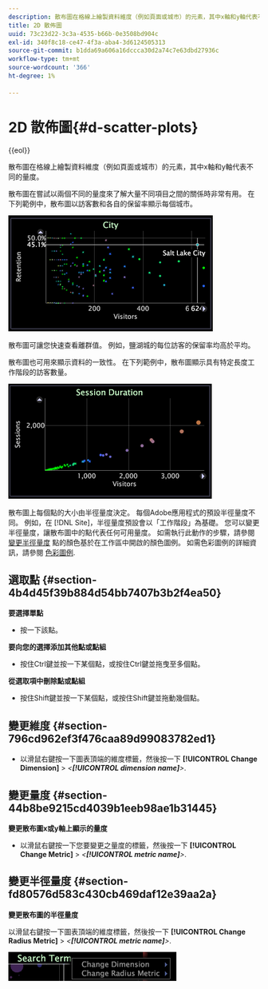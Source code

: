 ```yaml
---
description: 散布圖在格線上繪製資料維度（例如頁面或城市）的元素，其中x軸和y軸代表不同的量度。
title: 2D 散佈圖
uuid: 73c23d22-3c3a-4535-b66b-0e3508bd904c
exl-id: 340f8c18-ce47-4f3a-aba4-3d6124505313
source-git-commit: b1dda69a606a16dccca30d2a74c7e63dbd27936c
workflow-type: tm+mt
source-wordcount: '366'
ht-degree: 1%

---
```


# 2D 散佈圖{#d-scatter-plots}

{{eol}}

散布圖在格線上繪製資料維度（例如頁面或城市）的元素，其中x軸和y軸代表不同的量度。

散布圖在嘗試以兩個不同的量度來了解大量不同項目之間的關係時非常有用。 在下列範例中，散布圖以訪客數和各自的保留率顯示每個城市。

![](assets/vis_ScatterPlot_City.png)

散布圖可讓您快速查看離群值。 例如，鹽湖城的每位訪客的保留率均高於平均。

散布圖也可用來顯示資料的一致性。 在下列範例中，散布圖顯示具有特定長度工作階段的訪客數量。

![](assets/vis_ScatterPlot_SessionDuration.png)

散布圖上每個點的大小由半徑量度決定。 每個Adobe應用程式的預設半徑量度不同。 例如，在 [!DNL Site]，半徑量度預設會以「工作階段」為基礎。 您可以變更半徑量度，讓散布圖中的點代表任何可用量度。 如需執行此動作的步驟，請參閱 [變更半徑量度](../../../home/c-get-started/c-analysis-vis/c-scat-plots.md#section-fd80576d583c430cb469daf12e39aa2a) 點的顏色基於在工作區中開啟的顏色圖例。 如需色彩圖例的詳細資訊，請參閱 [色彩圖例](../../../home/c-get-started/c-analysis-vis/c-legends/c-color-leg.md#concept-f84d51dc0d6547f981d0642fc2d01358).

## 選取點 {#section-4b4d45f39b884d54bb7407b3b2f4ea50}

**要選擇單點**

* 按一下該點。

**要向您的選擇添加其他點或點組**

* 按住Ctrl鍵並按一下某個點，或按住Ctrl鍵並拖曳至多個點。

**從選取項中刪除點或點組**

* 按住Shift鍵並按一下某個點，或按住Shift鍵並拖動幾個點。

## 變更維度 {#section-796cd962ef3f476caa89d99083782ed1}

* 以滑鼠右鍵按一下圖表頂端的維度標籤，然後按一下 **[!UICONTROL Change Dimension]** > *&lt;**[!UICONTROL dimension name]**>*.

## 變更量度 {#section-44b8be9215cd4039b1eeb98ae1b31445}

**變更散布圖x或y軸上顯示的量度**

* 以滑鼠右鍵按一下您要變更之量度的標籤，然後按一下 **[!UICONTROL Change Metric]** > *&lt;**[!UICONTROL metric name]**>*.

## 變更半徑量度 {#section-fd80576d583c430cb469daf12e39aa2a}

**變更散布圖的半徑量度**

以滑鼠右鍵按一下圖表頂端的維度標籤，然後按一下 **[!UICONTROL Change Radius Metric]** > *&lt;**[!UICONTROL metric name]**>*.

![](assets/mnu_ScatterPlot_Change.png)
